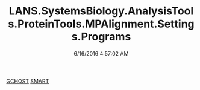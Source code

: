 ﻿---
title: LANS.SystemsBiology.AnalysisTools.ProteinTools.MPAlignment.Settings.Programs
date: 6/16/2016 4:57:02 AM
---

[GCHOST](T-LANS.SystemsBiology.AnalysisTools.ProteinTools.MPAlignment.Settings.Programs.GCHOST.html)
[SMART](T-LANS.SystemsBiology.AnalysisTools.ProteinTools.MPAlignment.Settings.Programs.SMART.html)
